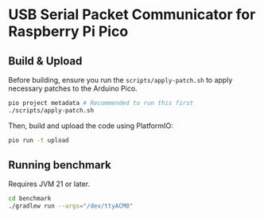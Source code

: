 # USB Serial Packet Communicator for Raspberry Pi Pico

## Build & Upload

Before building, ensure you run the `scripts/apply-patch.sh` to apply necessary patches to the Arduino Pico.

```bash
pio project metadata # Recommended to run this first
./scripts/apply-patch.sh
```

Then, build and upload the code using PlatformIO:

```bash
pio run -t upload
```

## Running benchmark

Requires JVM 21 or later.

```bash
cd benchmark
./gradlew run --args="/dev/ttyACM0"
```

